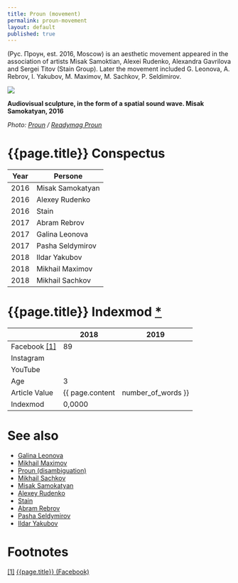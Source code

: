 ```yaml
---
title: Proun (movement)
permalink: proun-movement
layout: default
published: true
---
```


(Рус. Проун, est. 2016, Moscow) is an aesthetic movement appeared in the association of artists Misak Samoktian, Alexei Rudenko, Alexandra Gavrilova and Sergei Titov (Stain Group). Later the movement included G. Leonova, A. Rebrov, I. Yakubov, M. Maximov, M. Sachkov, P. Seldimirov. 

![](https://rm-content.s3-accelerate.amazonaws.com/58cea0d6ef52950077521e06/890473/upload-2bd57570-bb65-11e7-b2f7-4506fd48469e.jpg)

**Audiovisual sculpture, in the form of a spatial sound wave. Misak Samokatyan, 2016**

*Photo: [Proun](proun-movement) / [Readymag Proun](https://readymag.com/proun/893272/)*

# {{page.title}} Conspectus

|Year|Persone|
|-|-|
|2016|Misak Samokatyan|
|2016|Alexey Rudenko|
|2016|Stain|
|2017|Abram Rebrov|
|2017|Galina Leonova|
|2017|Pasha Seldymirov|
|2018|Ildar Yakubov|
|2018|Mikhail Maximov|
|2018|Mikhail Sachkov|

# {{page.title}} Indexmod [*](indexmod)

||2018|2019|
|-|-|-|
|Facebook <span id="a1">[\[1\]](#f1)</span>|89||
|Instagram|||
|YouTube|||
|Age|3||
|Article Value|{{ page.content | number_of_words }}||
|Indexmod|0,0000||

# See also

+ [Galina Leonova](index)
+ [Mikhail Maximov](index)
+ [Proun (disambiguation)](proun-disambiguation)
+ [Mikhail Sachkov](index)
+ [Misak Samokatyan](index)
+ [Alexey Rudenko](index)
+ [Stain](index)
+ [Abram Rebrov](index)
+ [Pasha Seldymirov](index)
+ [Ildar Yakubov](index)



# Footnotes

[[1]](#a1) <span id="f1"></span> [{{page.title}} (Facebook)](https://www.facebook.com/PROUNcontinuum/)
